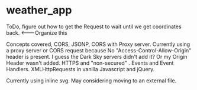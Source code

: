 # weather_app

ToDo, figure out how to get the Request to wait until we get coordinates back. <---Organize this


Concepts covered, CORS, JSONP, CORS with Proxy server. Currently using a proxy server or CORS request because No "Access-Control-Allow-Origin" header is present. I guess the Dark Sky servers didn't add it? Or my Origin Header wasn't added. HTTPS and "non-secured" . Events and Event Handlers. XMLHttpRequests in vanilla Javascript and jQuery.

Currently using inline svg. May considering moving to an external file.
